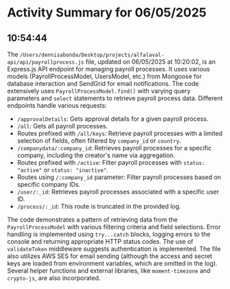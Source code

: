 # Activity Summary for 06/05/2025

## 10:54:44
The `/Users/dennisabonda/Desktop/projects/alfalaval-api/api/payrollprocess.js` file, updated on 06/05/2025 at 10:20:02, is an Express.js API endpoint for managing payroll processes.  It uses various models (PayrollProcessModel, UsersModel, etc.) from Mongoose for database interaction and SendGrid for email notifications.  The code extensively uses `PayrollProcessModel.find()` with varying query parameters and `select` statements to retrieve payroll process data.  Different endpoints handle various requests:

*   `/approvalDetails`:  Gets approval details for a given payroll process.
*   `/all`: Gets all payroll processes.
*   Routes prefixed with `/all/keys`: Retrieve payroll processes with a limited selection of fields, often filtered by `company_id` or `country`.
*   `/companydata/:company_id`: Retrieves payroll processes for a specific company, including the creator's name via aggregation.
*   Routes prefixed with `/active`:  Filter payroll processes with `status: "active"` or `status: "inactive"`.
*   Routes using `/:company_id` parameter:  Filter payroll processes based on specific company IDs.
*   `/user/:_id`: Retrieves payroll processes associated with a specific user ID.
*   `/process/:_id`: This route is truncated in the provided log.

The code demonstrates a pattern of retrieving data from the `PayrollProcessModel` with various filtering criteria and field selections.  Error handling is implemented using `try...catch` blocks, logging errors to the console and returning appropriate HTTP status codes.  The use of  `validateToken` middleware suggests authentication is implemented.  The file also utilizes AWS SES for email sending (although the access and secret keys are loaded from environment variables, which are omitted in the log).  Several helper functions and external libraries, like `moment-timezone` and `crypto-js`, are also incorporated.
